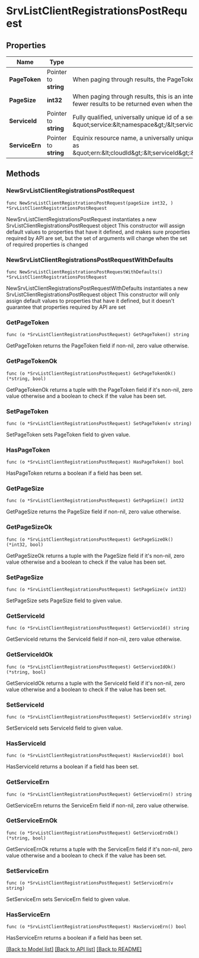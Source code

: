 # SrvListClientRegistrationsPostRequest

## Properties

Name | Type | Description | Notes
------------ | ------------- | ------------- | -------------
**PageToken** | Pointer to **string** | When paging through results, the PageToken is an opaque indicator that identifies a page. | [optional] 
**PageSize** | **int32** | When paging through results, this is an integer indicating the maximum number of results to return. Note, it is   possible for fewer results to be returned even when the end of the result set has not been reached. | 
**ServiceId** | Pointer to **string** | Fully qualified, universally unique id of a service. Starts with the NamespaceId. Formatted like   \&quot;service:&amp;lt;namespace&amp;gt;/&amp;lt;service&amp;gt;\&quot;. | [optional] 
**ServiceErn** | Pointer to **string** | Equinix resource name, a universally unique identifier for a resource across all clouds, regions, and   services. Formatted as   \&quot;ern:&amp;lt;cloudId&amp;gt;:&amp;lt;serviceId&amp;gt;:&amp;lt;regionId&amp;gt;:&amp;lt;projectId&amp;gt;:&amp;lt;resourceType&amp;gt;:&amp;lt;resourceId&amp;gt;\&quot;. | [optional] 

## Methods

### NewSrvListClientRegistrationsPostRequest

`func NewSrvListClientRegistrationsPostRequest(pageSize int32, ) *SrvListClientRegistrationsPostRequest`

NewSrvListClientRegistrationsPostRequest instantiates a new SrvListClientRegistrationsPostRequest object
This constructor will assign default values to properties that have it defined,
and makes sure properties required by API are set, but the set of arguments
will change when the set of required properties is changed

### NewSrvListClientRegistrationsPostRequestWithDefaults

`func NewSrvListClientRegistrationsPostRequestWithDefaults() *SrvListClientRegistrationsPostRequest`

NewSrvListClientRegistrationsPostRequestWithDefaults instantiates a new SrvListClientRegistrationsPostRequest object
This constructor will only assign default values to properties that have it defined,
but it doesn't guarantee that properties required by API are set

### GetPageToken

`func (o *SrvListClientRegistrationsPostRequest) GetPageToken() string`

GetPageToken returns the PageToken field if non-nil, zero value otherwise.

### GetPageTokenOk

`func (o *SrvListClientRegistrationsPostRequest) GetPageTokenOk() (*string, bool)`

GetPageTokenOk returns a tuple with the PageToken field if it's non-nil, zero value otherwise
and a boolean to check if the value has been set.

### SetPageToken

`func (o *SrvListClientRegistrationsPostRequest) SetPageToken(v string)`

SetPageToken sets PageToken field to given value.

### HasPageToken

`func (o *SrvListClientRegistrationsPostRequest) HasPageToken() bool`

HasPageToken returns a boolean if a field has been set.

### GetPageSize

`func (o *SrvListClientRegistrationsPostRequest) GetPageSize() int32`

GetPageSize returns the PageSize field if non-nil, zero value otherwise.

### GetPageSizeOk

`func (o *SrvListClientRegistrationsPostRequest) GetPageSizeOk() (*int32, bool)`

GetPageSizeOk returns a tuple with the PageSize field if it's non-nil, zero value otherwise
and a boolean to check if the value has been set.

### SetPageSize

`func (o *SrvListClientRegistrationsPostRequest) SetPageSize(v int32)`

SetPageSize sets PageSize field to given value.


### GetServiceId

`func (o *SrvListClientRegistrationsPostRequest) GetServiceId() string`

GetServiceId returns the ServiceId field if non-nil, zero value otherwise.

### GetServiceIdOk

`func (o *SrvListClientRegistrationsPostRequest) GetServiceIdOk() (*string, bool)`

GetServiceIdOk returns a tuple with the ServiceId field if it's non-nil, zero value otherwise
and a boolean to check if the value has been set.

### SetServiceId

`func (o *SrvListClientRegistrationsPostRequest) SetServiceId(v string)`

SetServiceId sets ServiceId field to given value.

### HasServiceId

`func (o *SrvListClientRegistrationsPostRequest) HasServiceId() bool`

HasServiceId returns a boolean if a field has been set.

### GetServiceErn

`func (o *SrvListClientRegistrationsPostRequest) GetServiceErn() string`

GetServiceErn returns the ServiceErn field if non-nil, zero value otherwise.

### GetServiceErnOk

`func (o *SrvListClientRegistrationsPostRequest) GetServiceErnOk() (*string, bool)`

GetServiceErnOk returns a tuple with the ServiceErn field if it's non-nil, zero value otherwise
and a boolean to check if the value has been set.

### SetServiceErn

`func (o *SrvListClientRegistrationsPostRequest) SetServiceErn(v string)`

SetServiceErn sets ServiceErn field to given value.

### HasServiceErn

`func (o *SrvListClientRegistrationsPostRequest) HasServiceErn() bool`

HasServiceErn returns a boolean if a field has been set.


[[Back to Model list]](../README.md#documentation-for-models) [[Back to API list]](../README.md#documentation-for-api-endpoints) [[Back to README]](../README.md)


